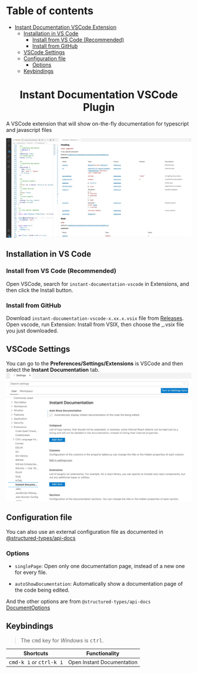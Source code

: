 # Table of contents

- [Instant Documentation VSCode Extension](#structured-documentation-vscode-extension)
  - [Installation in VS Code](#installation-in-vs-code)
    - [Install from VS Code (Recommended)](#install-from-vs-code-recommended)
    - [Install from GitHub](#install-from-github)
  - [VSCode Settings](#vscode-settings)
  - [Configuration file](#configuration-file)
    - [Options](#options)
  - [Keybindings](#keybindings)

<h1 align="center">Instant Documentation VSCode Plugin</h1>

A VSCode extension that will show on-the-fly documentation for typescript and javascript files

![main screen](https://raw.githubusercontent.com/ccontrols/instant-documentation-vscode/master/main-screen.jpg)

## Installation in VS Code

### Install from VS Code (Recommended)

Open VSCode, search for `instant-documentation-vscode` in Extensions, and then click the Install button.

### Install from GitHub

Download `instant-documentation-vscode-x.xx.x.vsix` file from [Releases](https://github.com/ccontrols/instant-documentation-vscode/releases).
Open vscode, run Extension: Install from VSIX, then choose the \_.vsix file you just downloaded.

## VSCode Settings

You can go to the **Preferences/Settings/Extensions** is VSCode and then select the **Instant Documentation** tab.
![settings](https://raw.githubusercontent.com/ccontrols/instant-documentation-vscode/master/settings.jpg)

## Configuration file

You can also use an external configuration file as documented in [@structured-types/api-docs](https://github.com/ccontrols/structured-types/tree/master/packages/api-docs#configuration)

### Options

- `singlePage`: Open only one documentation page, instead of a new one for every file.

- `autoShowDocumentation`: Automatically show a documentation page of the code being edited.

And the other options are from `@structured-types/api-docs` [DocumentOptions](https://github.com/ccontrols/structured-types/tree/master/packages/api-docs#documentationoptions)

## Keybindings

> The <kbd>cmd</kbd> key for _Windows_ is <kbd>ctrl</kbd>.

| Shortcuts                                 | Functionality              |
| ----------------------------------------- | -------------------------- |
| <kbd>cmd-k i</kbd> or <kbd>ctrl-k i</kbd> | Open Instant Documentation |
